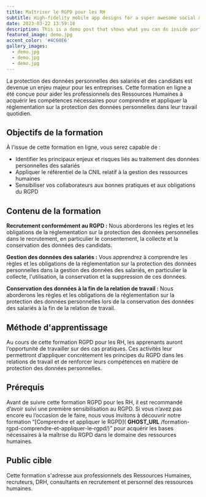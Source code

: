 ```yaml
---
title: Maîtriser le RGPD pour les RH
subtitle: High-fidelity mobile app designs for a super awesome social media company.
date: 2023-03-22 13:59:18
description: This is a demo post that shows what you can do inside portfolio and blog posts. We’ve included everything you need to create engaging posts and case studies to show off your work in a beautiful way.
featured_image: demo.jpg
accent_color: '#4C60E6'
gallery_images:
  - demo.jpg
  - demo.jpg
  - demo.jpg
---
```


La protection des données personnelles des salariés et des candidats est devenue un enjeu majeur pour les entreprises. Cette formation en ligne a été conçue pour aider les professionnels des Ressources Humaines à acquérir les compétences nécessaires pour comprendre et appliquer la réglementation sur la protection des données personnelles dans leur travail quotidien.

## Objectifs de la formation

À l’issue de cette formation en ligne, vous serez capable de :

- Identifier les principaux enjeux et risques liés au traitement des données personnelles des salariés
- Appliquer le référentiel de la CNIL relatif à la gestion des ressources humaines
- Sensibiliser vos collaborateurs aux bonnes pratiques et aux obligations du RGPD

## Contenu de la formation

**Recrutement conformément au RGPD :** Nous aborderons les règles et les obligations de la réglementation sur la protection des données personnelles dans le recrutement, en particulier le consentement, la collecte et la conservation des données des candidats.

**Gestion des données des salariés :** Vous apprendrez à comprendre les règles et les obligations de la réglementation sur la protection des données personnelles dans la gestion des données des salariés, en particulier la collecte, l'utilisation, la conservation et la suppression de ces données.

**Conservation des données à la fin de la relation de travail :** Nous aborderons les règles et les obligations de la réglementation sur la protection des données personnelles lors de la conservation des données des salariés à la fin de la relation de travail.

## Méthode d'apprentissage

Au cours de cette formation RGPD pour les RH, les apprenants auront l’opportunité de travailler sur des cas pratiques. Ces activités leur permettront d’appliquer concrètement les principes du RGPD dans les relations de travail et de renforcer leurs compétences en matière de protection des données personnelles.

## Prérequis

Avant de suivre cette formation RGPD pour les RH, il est recommandé d’avoir suivi une première sensibilisation au RGPD. Si vous n’avez pas encore eu l’occasion de le faire, nous vous invitons à découvrir notre formation “[Comprendre et appliquer le RGPD]( __GHOST_URL__ /formation-rgpd-comprendre-et-appliquer-le-rgpd/)” pour acquérir les bases nécessaires à la maîtrise du RGPD dans le domaine des ressources humaines.

## Public cible

Cette formation s'adresse aux professionnels des Ressources Humaines, recruteurs, DRH, consultants en recrutement et personnel des ressources humaines.

